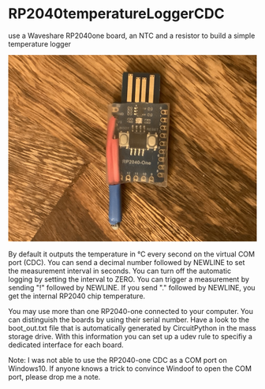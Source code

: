 # RP2040temperatureLoggerCDC
use a Waveshare RP2040one board, an NTC and a resistor to build a simple temperature logger

<img src="IMG_0761.jpeg">

By default it outputs the temperature in °C every second on the virtual COM port (CDC).
You can send a decimal number followed by NEWLINE to set the measurement interval in seconds.
You can turn off the automatic logging by setting the interval to ZERO.
You can trigger a measurement by sending "!" followed by NEWLINE.
If you send "." followed by NEWLINE, you get the internal RP2040 chip temperature.

You may use more than one RP2040-one connected to your computer. You can distinguish the
boards by using their serial number. Have a look to the boot_out.txt file that is automatically
generated by CircuitPython in the mass storage drive. With this information you can set up
a udev rule to specifiy a dedicated interface for each board.

Note: I was not able to use the RP2040-one CDC as a COM port on Windows10. If anyone knows
      a trick to convince Windoof to open the COM port, please drop me a note.
